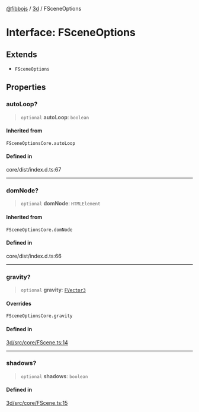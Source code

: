 [@fibbojs](/api/index) / [3d](/api/3d) / FSceneOptions

# Interface: FSceneOptions

## Extends

- `FSceneOptions`

## Properties

### autoLoop?

> `optional` **autoLoop**: `boolean`

#### Inherited from

`FSceneOptionsCore.autoLoop`

#### Defined in

core/dist/index.d.ts:67

***

### domNode?

> `optional` **domNode**: `HTMLElement`

#### Inherited from

`FSceneOptionsCore.domNode`

#### Defined in

core/dist/index.d.ts:66

***

### gravity?

> `optional` **gravity**: [`FVector3`](FVector3.md)

#### Overrides

`FSceneOptionsCore.gravity`

#### Defined in

[3d/src/core/FScene.ts:14](https://github.com/fibbojs/fibbo/blob/b496854a6f37e79caf42562bf7512dfda8184f7a/packages/3d/src/core/FScene.ts#L14)

***

### shadows?

> `optional` **shadows**: `boolean`

#### Defined in

[3d/src/core/FScene.ts:15](https://github.com/fibbojs/fibbo/blob/b496854a6f37e79caf42562bf7512dfda8184f7a/packages/3d/src/core/FScene.ts#L15)
